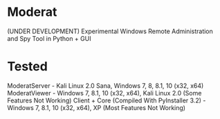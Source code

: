 # Moderat
(UNDER DEVELOPMENT) Experimental Windows Remote Administration and Spy Tool in Python + GUI

# Tested
ModeratServer - Kali Linux 2.0 Sana, Windows 7, 8, 8.1, 10 (x32, x64)
ModeratViewer - Windows 7, 8.1, 10 (x32, x64), Kali Linux 2.0 (Some Features Not Working)
Client + Core (Compiled With PyInstaller 3.2) - Windows 7, 8.1, 10 (x32, x64), XP (Most Features Not Working)

